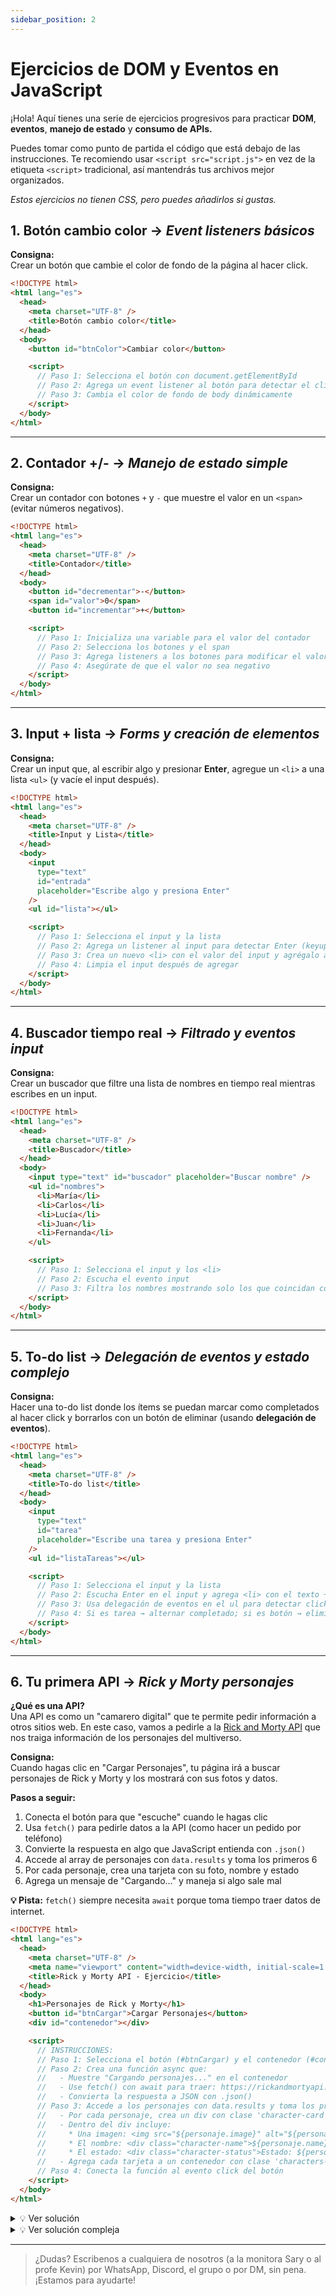 ```yaml
---
sidebar_position: 2
---
```


# Ejercicios de DOM y Eventos en JavaScript

¡Hola! Aquí tienes una serie de ejercicios progresivos para practicar **DOM**, **eventos**, **manejo de estado** y **consumo de APIs.**

Puedes tomar como punto de partida el código que está debajo de las instrucciones. Te recomiendo usar `<script src="script.js">` en vez de la etiqueta `<script>` tradicional, así mantendrás tus archivos mejor organizados.

_Estos ejercicios no tienen CSS, pero puedes añadirlos si gustas._

## 1. Botón cambio color → _Event listeners básicos_

**Consigna:**  
Crear un botón que cambie el color de fondo de la página al hacer click.

```html
<!DOCTYPE html>
<html lang="es">
  <head>
    <meta charset="UTF-8" />
    <title>Botón cambio color</title>
  </head>
  <body>
    <button id="btnColor">Cambiar color</button>

    <script>
      // Paso 1: Selecciona el botón con document.getElementById
      // Paso 2: Agrega un event listener al botón para detectar el click
      // Paso 3: Cambia el color de fondo de body dinámicamente
    </script>
  </body>
</html>
```

---

## 2. Contador +/- → _Manejo de estado simple_

**Consigna:**  
Crear un contador con botones `+` y `-` que muestre el valor en un `<span>` (evitar números negativos).

```html
<!DOCTYPE html>
<html lang="es">
  <head>
    <meta charset="UTF-8" />
    <title>Contador</title>
  </head>
  <body>
    <button id="decrementar">-</button>
    <span id="valor">0</span>
    <button id="incrementar">+</button>

    <script>
      // Paso 1: Inicializa una variable para el valor del contador
      // Paso 2: Selecciona los botones y el span
      // Paso 3: Agrega listeners a los botones para modificar el valor
      // Paso 4: Asegúrate de que el valor no sea negativo
    </script>
  </body>
</html>
```

---

## 3. Input + lista → _Forms y creación de elementos_

**Consigna:**  
Crear un input que, al escribir algo y presionar **Enter**, agregue un `<li>` a una lista `<ul>` (y vacíe el input después).

```html
<!DOCTYPE html>
<html lang="es">
  <head>
    <meta charset="UTF-8" />
    <title>Input y Lista</title>
  </head>
  <body>
    <input
      type="text"
      id="entrada"
      placeholder="Escribe algo y presiona Enter"
    />
    <ul id="lista"></ul>

    <script>
      // Paso 1: Selecciona el input y la lista
      // Paso 2: Agrega un listener al input para detectar Enter (keyup o keydown)
      // Paso 3: Crea un nuevo <li> con el valor del input y agrégalo al ul
      // Paso 4: Limpia el input después de agregar
    </script>
  </body>
</html>
```

---

## 4. Buscador tiempo real → _Filtrado y eventos input_

**Consigna:**  
Crear un buscador que filtre una lista de nombres en tiempo real mientras escribes en un input.

```html
<!DOCTYPE html>
<html lang="es">
  <head>
    <meta charset="UTF-8" />
    <title>Buscador</title>
  </head>
  <body>
    <input type="text" id="buscador" placeholder="Buscar nombre" />
    <ul id="nombres">
      <li>María</li>
      <li>Carlos</li>
      <li>Lucía</li>
      <li>Juan</li>
      <li>Fernanda</li>
    </ul>

    <script>
      // Paso 1: Selecciona el input y los <li>
      // Paso 2: Escucha el evento input
      // Paso 3: Filtra los nombres mostrando solo los que coincidan con lo escrito
    </script>
  </body>
</html>
```

---

## 5. To-do list → _Delegación de eventos y estado complejo_

**Consigna:**  
Hacer una to-do list donde los ítems se puedan marcar como completados al hacer click y borrarlos con un botón de eliminar (usando **delegación de eventos**).

```html
<!DOCTYPE html>
<html lang="es">
  <head>
    <meta charset="UTF-8" />
    <title>To-do list</title>
  </head>
  <body>
    <input
      type="text"
      id="tarea"
      placeholder="Escribe una tarea y presiona Enter"
    />
    <ul id="listaTareas"></ul>

    <script>
      // Paso 1: Selecciona el input y la lista
      // Paso 2: Escucha Enter en el input y agrega <li> con el texto + un botón "Eliminar"
      // Paso 3: Usa delegación de eventos en el ul para detectar clicks en tareas o botones
      // Paso 4: Si es tarea → alternar completado; si es botón → eliminar la tarea
    </script>
  </body>
</html>
```

---

## 6. Tu primera API → _Rick y Morty personajes_

**¿Qué es una API?**  
Una API es como un "camarero digital" que te permite pedir información a otros sitios web. En este caso, vamos a pedirle a la [Rick and Morty API](https://rickandmortyapi.com/api/character) que nos traiga información de los personajes del multiverso.

**Consigna:**  
Cuando hagas clic en "Cargar Personajes", tu página irá a buscar personajes de Rick y Morty y los mostrará con sus fotos y datos.

**Pasos a seguir:**

1. Conecta el botón para que "escuche" cuando le hagas clic
2. Usa `fetch()` para pedirle datos a la API (como hacer un pedido por teléfono)
3. Convierte la respuesta en algo que JavaScript entienda con `.json()`
4. Accede al array de personajes con `data.results` y toma los primeros 6
5. Por cada personaje, crea una tarjeta con su foto, nombre y estado
6. Agrega un mensaje de "Cargando..." y maneja si algo sale mal

**💡 Pista:** `fetch()` siempre necesita `await` porque toma tiempo traer datos de internet.

```html
<!DOCTYPE html>
<html lang="es">
  <head>
    <meta charset="UTF-8" />
    <meta name="viewport" content="width=device-width, initial-scale=1.0" />
    <title>Rick y Morty API - Ejercicio</title>
  </head>
  <body>
    <h1>Personajes de Rick y Morty</h1>
    <button id="btnCargar">Cargar Personajes</button>
    <div id="contenedor"></div>

    <script>
      // INSTRUCCIONES:
      // Paso 1: Selecciona el botón (#btnCargar) y el contenedor (#contenedor)
      // Paso 2: Crea una función async que:
      //   - Muestre "Cargando personajes..." en el contenedor
      //   - Use fetch() con await para traer: https://rickandmortyapi.com/api/character
      //   - Convierta la respuesta a JSON con .json()
      // Paso 3: Accede a los personajes con data.results y toma los primeros 6 (usa .slice(0, 6))
      //   - Por cada personaje, crea un div con clase 'character-card'
      //   - Dentro del div incluye:
      //     * Una imagen: <img src="${personaje.image}" alt="${personaje.name}">
      //     * El nombre: <div class="character-name">${personaje.name}</div>
      //     * El estado: <div class="character-status">Estado: ${personaje.status}</div>
      //   - Agrega cada tarjeta a un contenedor con clase 'characters-grid'
      // Paso 4: Conecta la función al evento click del botón
    </script>
  </body>
</html>
```

<details>
<summary>💡 Ver solución</summary>

```javascript
<!DOCTYPE html>
<html lang="es">
  <head>
    <meta charset="UTF-8" />
    <meta name="viewport" content="width=device-width, initial-scale=1.0" />
    <title>Rick y Morty API - Ejercicio</title>
  </head>
  <body>
    <h1>Personajes de Rick y Morty</h1>
    <button id="btnCargar">Cargar Personajes</button>
    <div id="contenedor"></div>

    <script>
      // Paso 1: Selecciona el botón (#btnCargar) y el contenedor (#contenedor)
      const btnCargar = document.getElementById('btnCargar');
      const contenedor = document.getElementById('contenedor');

      // Paso 2: Crea una función async
      async function cargarPersonajes() {
        // Muestre "Cargando personajes..." en el contenedor
        contenedor.innerHTML = 'Cargando personajes...';

        try {
          // Use fetch() con await para traer: https://rickandmortyapi.com/api/character
          const respuesta = await fetch('https://rickandmortyapi.com/api/character');

          // Convierta la respuesta a JSON con .json()
          const data = await respuesta.json();

          // Paso 3: Accede a los personajes con data.results y toma los primeros 6 (usa .slice(0, 6))
          const personajes = data.results.slice(0, 6);

          // Crea el contenedor con clase 'characters-grid'
          let gridHTML = '<div class="characters-grid">';

          // Por cada personaje, crea un div con clase 'character-card'
          personajes.forEach(personaje => {
            gridHTML += `
              <div class="character-card">
                <img src="${personaje.image}" alt="${personaje.name}">
                <div class="character-name">${personaje.name}</div>
                <div class="character-status">Estado: ${personaje.status}</div>
              </div>
            `;
          });

          gridHTML += '</div>';

          // Agrega cada tarjeta al contenedor
          contenedor.innerHTML = gridHTML;

        } catch (error) {
          console.error('Error:', error);
          contenedor.innerHTML = 'Error al cargar los personajes';
        }
      }

      // Paso 4: Conecta la función al evento click del botón
      btnCargar.addEventListener('click', cargarPersonajes);
    </script>
  </body>
</html>
```

</details>

<details>
<summary>💡 Ver solución compleja</summary>

```javascript
<!DOCTYPE html>
<html lang="es">
<head>
    <meta charset="UTF-8">
    <meta name="viewport" content="width=device-width, initial-scale=1.0">
    <title>Rick y Morty API - Ejercicio</title>
</head>
<body>
   <h1>Personajes de Rick y Morty</h1>
    <button id="btnCargar">Cargar Personajes</button>
    <div id="contenedor"></div>

    <script>
        // Paso 1: Seleccionar el botón y el contenedor
        const btnCargar = document.getElementById('btnCargar');
        const contenedor = document.getElementById('contenedor');

        // Función para determinar la clase del estado del personaje
        function getStatusClass(status) {
            if (status.toLowerCase() === 'alive') return 'status-alive';
            if (status.toLowerCase() === 'dead') return 'status-dead';
            return 'status-unknown';
        }

        // Paso 2: Crear función async para cargar personajes
        async function cargarPersonajes() {
            // Deshabilitar el botón mientras se carga
            btnCargar.disabled = true;
            btnCargar.textContent = 'Cargando...';

            // Mostrar mensaje de carga
            contenedor.innerHTML = '<div class="loading">Cargando personajes...</div>';

            try {
                // Hacer la petición a la API
                const respuesta = await fetch('https://rickandmortyapi.com/api/character');
                const data = await respuesta.json();

                // Paso 3: Obtener los primeros 6 personajes
                const personajes = data.results.slice(0, 6);

                // Crear el grid de personajes
                let gridHTML = '<div class="characters-grid">';

                // Generar HTML para cada personaje
                personajes.forEach(personaje => {
                    gridHTML += `
                        <div class="character-card">
                            <img class="character-image" src="${personaje.image}" alt="${personaje.name}">
                            <div class="character-info">
                                <div class="character-name">${personaje.name}</div>
                                <div class="character-status">
                                    <span class="status-icon ${getStatusClass(personaje.status)}"></span>
                                    Estado: ${personaje.status}
                                </div>
                                <div class="character-species">Especie: ${personaje.species}</div>
                            </div>
                        </div>
                    `;
                });

                gridHTML += '</div>';

                // Mostrar los personajes en el contenedor
                contenedor.innerHTML = gridHTML;

            } catch (error) {
                // Manejar errores
                console.error('Error al cargar los personajes:', error);
                contenedor.innerHTML = `
                    <div class="loading">
                        Error al cargar los personajes. Intenta de nuevo.
                    </div>
                `;
            } finally {
                // Restaurar el botón
                btnCargar.disabled = false;
                btnCargar.textContent = 'Cargar Personajes';
            }
        }

        // Paso 4: Conectar la función al evento click del botón
        btnCargar.addEventListener('click', cargarPersonajes);
    </script>
</body>
</html>
```

</details>

---

> ¿Dudas? Escribenos a cualquiera de nosotros (a la monitora Sary o al profe Kevin) por WhatsApp, Discord, el grupo o por DM, sin pena. ¡Estamos para ayudarte!
